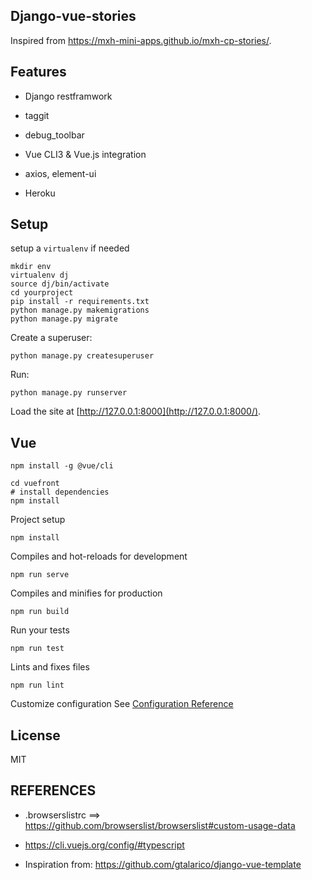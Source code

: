 ## Django-vue-stories

Inspired from https://mxh-mini-apps.github.io/mxh-cp-stories/.

<!-- 攻め（せめ）seme 受け（うけ）uke -->

## Features

- Django restframwork

- taggit

- debug_toolbar

- Vue CLI3 & Vue.js integration

- axios, element-ui

- Heroku


## Setup

setup a `virtualenv` if needed

```
mkdir env
virtualenv dj
source dj/bin/activate
cd yourproject
pip install -r requirements.txt
python manage.py makemigrations
python manage.py migrate
```

Create a superuser:

```
python manage.py createsuperuser
```

Run:

```
python manage.py runserver
```

Load the site at [http://127.0.0.1:8000](http://127.0.0.1:8000/).

## Vue

```
npm install -g @vue/cli
```

```
cd vuefront
# install dependencies
npm install
```

Project setup
```
npm install
```

Compiles and hot-reloads for development
```
npm run serve
```

Compiles and minifies for production
```
npm run build
```
Run your tests
```
npm run test
```

Lints and fixes files
```
npm run lint
```

Customize configuration
See [Configuration Reference](https://cli.vuejs.org/config/)

License
----

MIT

## REFERENCES

- .browserslistrc ==> https://github.com/browserslist/browserslist#custom-usage-data

- https://cli.vuejs.org/config/#typescript

- Inspiration from: https://github.com/gtalarico/django-vue-template

